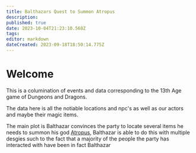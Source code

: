 ```yaml
---
title: Balthazars Quest to Summon Atropus
description: 
published: true
date: 2023-10-04T21:23:10.568Z
tags: 
editor: markdown
dateCreated: 2023-09-18T18:50:14.775Z
---
```


# Welcome

This is a columination of events and data corresponding to the 13th Age game of Dungeons and Dragons.

The data here is all the notiable locations and npc's as well as our actors and maybe their magic items.

The main plot is Balthazar convinces the party to locate several items he needs to summon his god [Atropus](/elder-evils/atropus), Balthazar is able to do this with multiple desgies such to the fact that a majority of the people the party has interacted with have been in fact Balthazar